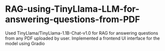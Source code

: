 # RAG-using-TinyLlama-LLM-for-answering-questions-from-PDF
Used TinyLlama/TinyLlama-1.1B-Chat-v1.0 for RAG for answering questions from any PDF uploaded by user. Implemented a frontend UI interface for the model using Gradio
